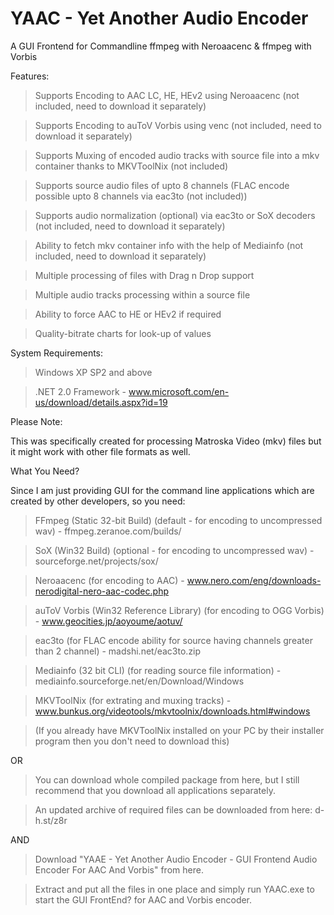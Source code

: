 # YAAC - Yet Another Audio Encoder

A GUI Frontend for Commandline ffmpeg with Neroaacenc & ffmpeg with Vorbis

Features:

> Supports Encoding to AAC LC, HE, HEv2 using Neroaacenc (not included, need to download it separately)

> Supports Encoding to auToV Vorbis using venc (not included, need to download it separately)

> Supports Muxing of encoded audio tracks with source file into a mkv container thanks to MKVToolNix (not included)

> Supports source audio files of upto 8 channels (FLAC encode possible upto 8 channels via eac3to (not included))

> Supports audio normalization (optional) via eac3to or SoX decoders (not included, need to download it separately)

> Ability to fetch mkv container info with the help of Mediainfo (not included, need to download it separately)

> Multiple processing of files with Drag n Drop support

> Multiple audio tracks processing within a source file

> Ability to force AAC to HE or HEv2 if required

> Quality-bitrate charts for look-up of values

System Requirements:

> Windows XP SP2 and above

> .NET 2.0 Framework - www.microsoft.com/en-us/download/details.aspx?id=19

Please Note:

This was specifically created for processing Matroska Video (mkv) files but it might work with other file formats as well.

What You Need?

Since I am just providing GUI for the command line applications which are created by other developers, so you need:

> FFmpeg (Static 32-bit Build) (default - for encoding to uncompressed wav) - ffmpeg.zeranoe.com/builds/

> SoX (Win32 Build) (optional - for encoding to uncompressed wav) - sourceforge.net/projects/sox/

> Neroaacenc (for encoding to AAC) - www.nero.com/eng/downloads-nerodigital-nero-aac-codec.php

> auToV Vorbis (Win32 Reference Library) (for encoding to OGG Vorbis) - www.geocities.jp/aoyoume/aotuv/

> eac3to (for FLAC encode ability for source having channels greater than 2 channel) - madshi.net/eac3to.zip

> Mediainfo (32 bit CLI) (for reading source file information) - mediainfo.sourceforge.net/en/Download/Windows

> MKVToolNix (for extrating and muxing tracks) - www.bunkus.org/videotools/mkvtoolnix/downloads.html#windows

> (If you already have MKVToolNix installed on your PC by their installer program then you don't need to download this)

OR

> You can download whole compiled package from here, but I still recommend that you download all applications separately.

> An updated archive of required files can be downloaded from here: d-h.st/z8r

AND

> Download "YAAE - Yet Another Audio Encoder - GUI Frontend Audio Encoder For AAC And Vorbis" from here.

> Extract and put all the files in one place and simply run YAAC.exe to start the GUI FrontEnd? for AAC and Vorbis encoder. 
